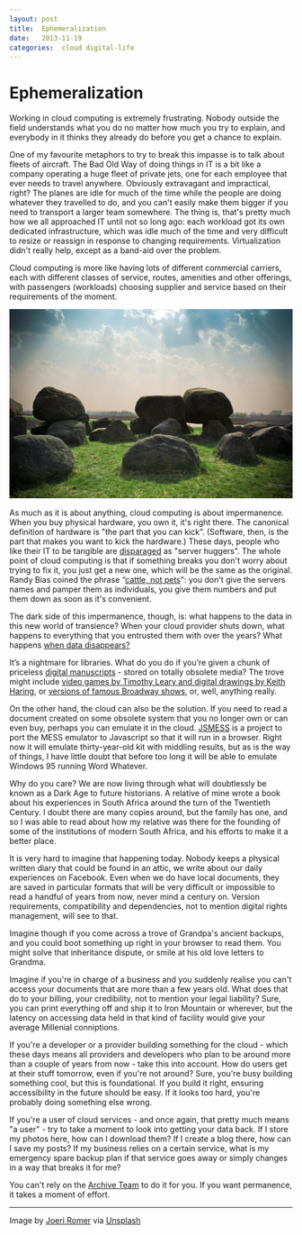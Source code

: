 ```yaml
---
layout: post
title:  Ephemeralization 
date:   2013-11-19 
categories:  cloud digital-life 
---
```


# Ephemeralization


Working in cloud computing is extremely frustrating. Nobody outside the field understands what you do no matter how much you try to explain, and everybody in it thinks they already do before you get a chance to explain.

One of my favourite metaphors to try to break this impasse is to talk about fleets of aircraft. The Bad Old Way of doing things in IT is a bit like a company operating a huge fleet of private jets, one for each employee that ever needs to travel anywhere. Obviously extravagant and impractical, right? The planes are idle for much of the time while the people are doing whatever they travelled to do, and you can't easily make them bigger if you need to transport a larger team somewhere. The thing is, that's pretty much how we all approached IT until not so long ago: each workload got its own dedicated infrastructure, which was idle much of the time and very difficult to resize or reassign in response to changing requirements. Virtualization didn't really help, except as a band-aid over the problem. 

Cloud computing is more like having lots of different commercial carriers, each with different classes of service, routes, amenities and other offerings, with passengers (workloads) choosing supplier and service based on their requirements of the moment. 

![|650x433](/images/unknown_filename.135.jpeg)

As much as it is about anything, cloud computing is about impermanence. When you buy physical hardware, you own it, it's right there. The canonical definition of hardware is "the part that you can kick”. (Software, then, is the part that makes you want to kick the hardware.) These days, people who like their IT to be tangible are [disparaged](http://www.forbes.com/sites/benkepes/2013/10/24/server-huggers-and-henry-t-fords-faster-horse/) as "server huggers". The whole point of cloud computing is that if something breaks you don't worry about trying to fix it, you just get a new one, which will be the same as the original. Randy Bias coined the phrase “[cattle, not pets](http://www.theregister.co.uk/2013/03/18/servers_pets_or_cattle_cern/)": you don't give the servers names and pamper them as individuals, you give them numbers and put them down as soon as it's convenient. 

The dark side of this impermanence, though, is: what happens to the data in this new world of transience? When your cloud provider shuts down, what happens to everything that you entrusted them with over the years? What happens [when data disappears?](http://www.nytimes.com/2011/08/07/opinion/sunday/when-data-disappears.html?_r=0)

It’s a nightmare for libraries. What do you do if you’re given a chunk of priceless [digital manuscripts](https://www.nla.gov.au/openpublish/index.php/nlasp/article/viewArticle/1321/1607) - stored on totally obsolete media? The trove might include [video games by Timothy Leary and digital drawings by Keith Haring](http://artsbeat.blogs.nytimes.com/2013/09/27/timothy-leary-video-games-unearthed-in-archive/), or [versions of famous Broadway shows](http://artsbeat.blogs.nytimes.com/2012/02/01/tale-of-the-floppy-disks-how-jonathan-larson-created-rent/), or, well, anything really.

On the other hand, the cloud can also be the solution. If you need to read a document created on some obsolete system that you no longer own or can even buy, perhaps you can emulate it in the cloud. [JSMESS](http://jsmess.textfiles.com/) is a project to port the MESS emulator to Javascript so that it will run in a browser. Right now it will emulate thirty-year-old kit with middling results, but as is the way of things, I have little doubt that before too long it will be able to emulate Windows 95 running Word Whatever. 

Why do you care? We are now living through what will doubtlessly be known as a Dark Age to future historians. A relative of mine wrote a book about his experiences in South Africa around the turn of the Twentieth Century. I doubt there are many copies around, but the family has one, and so I was able to read about how my relative was there for the founding of some of the institutions of modern South Africa, and his efforts to make it a better place. 

It is very hard to imagine that happening today. Nobody keeps a physical written diary that could be found in an attic, we write about our daily experiences on Facebook. Even when we do have local documents, they are saved in particular formats that will be very difficult or impossible to read a handful of years from now, never mind a century on. Version requirements, compatibility and dependencies, not to mention digital rights management, will see to that. 

Imagine though if you come across a trove of Grandpa's ancient backups, and you could boot something up right in your browser to read them. You might solve that inheritance dispute, or smile at his old love letters to Grandma. 

Imagine if you're in charge of a business and you suddenly realise you can't access your documents that are more than a few years old. What does that do to your billing, your credibility, not to mention your legal liability? Sure, you can print everything off and ship it to Iron Mountain or wherever, but the latency on accessing data held in that kind of facility would give your average Millenial conniptions. 

If you're a developer or a provider building something for the cloud - which these days means all providers and developers who plan to be around more than a couple of years from now - take this into account. How do users get at their stuff tomorrow, even if you're not around? Sure, you're busy building something cool, but this is foundational. If you build it right, ensuring accessibility in the future should be easy. If it looks too hard, you're probably doing something else wrong. 

If you're a user of cloud services - and once again, that pretty much means "a user" - try to take a moment to look into getting your data back. If I store my photos here, how can I download them? If I create a blog there, how can I save my posts? If my business relies on a certain service, what is my emergency spare backup plan if that service goes away or simply changes in a way that breaks it for me? 

You can't rely on the [Archive Team](http://www.archiveteam.org/index.php?title=Main_Page) to do it for you. If you want permanence, it takes a moment of effort. 

***
Image by [Joeri Romer](http://www.jfrwebdesign.nl/) via [Unsplash](http://unsplash.com/)

